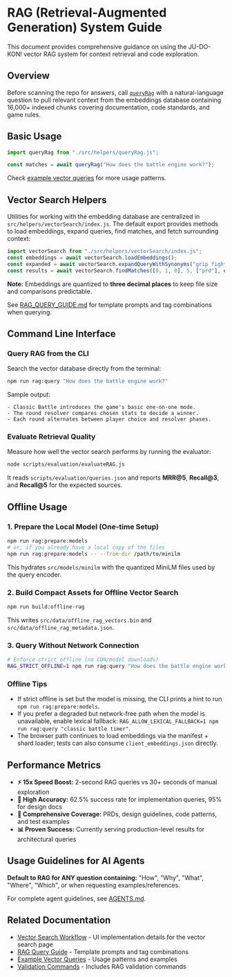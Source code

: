 # RAG (Retrieval-Augmented Generation) System Guide

This document provides comprehensive guidance on using the JU-DO-KON! vector RAG system for context retrieval and code exploration.

## Overview

Before scanning the repo for answers, call [`queryRag`](../src/helpers/queryRag.js) with a natural-language question to pull relevant context from the embeddings database containing 16,000+ indexed chunks covering documentation, code standards, and game rules.

## Basic Usage

```javascript
import queryRag from "./src/helpers/queryRag.js";

const matches = await queryRag("How does the battle engine work?");
```

Check [example vector queries](../design/agentWorkflows/exampleVectorQueries.md) for more usage patterns.

## Vector Search Helpers

Utilities for working with the embedding database are centralized in `src/helpers/vectorSearch/index.js`. The default export provides methods to load embeddings, expand queries, find matches, and fetch surrounding context:

```javascript
import vectorSearch from "./src/helpers/vectorSearch/index.js";
const embeddings = await vectorSearch.loadEmbeddings();
const expanded = await vectorSearch.expandQueryWithSynonyms("grip fighting");
const results = await vectorSearch.findMatches([0, 1, 0], 5, ["prd"], expanded);
```

**Note:** Embeddings are quantized to **three decimal places** to keep file size and comparisons predictable.

See [RAG_QUERY_GUIDE.md](../design/agentWorkflows/RAG_QUERY_GUIDE.md) for template prompts and tag combinations when querying.

## Command Line Interface

### Query RAG from the CLI

Search the vector database directly from the terminal:

```bash
npm run rag:query "How does the battle engine work?"
```

Sample output:
```text
- Classic Battle introduces the game's basic one-on-one mode.
- The round resolver compares chosen stats to decide a winner.
- Each round alternates between player choice and resolver phases.
```

### Evaluate Retrieval Quality

Measure how well the vector search performs by running the evaluator:

```bash
node scripts/evaluation/evaluateRAG.js
```

It reads `scripts/evaluation/queries.json` and reports **MRR@5**, **Recall@3**, and **Recall@5** for the expected sources.

## Offline Usage

### 1. Prepare the Local Model (One-time Setup)

```bash
npm run rag:prepare:models
# or, if you already have a local copy of the files
npm run rag:prepare:models -- --from-dir /path/to/minilm
```

This hydrates `src/models/minilm` with the quantized MiniLM files used by the query encoder.

### 2. Build Compact Assets for Offline Vector Search

```bash
npm run build:offline-rag
```

This writes `src/data/offline_rag_vectors.bin` and `src/data/offline_rag_metadata.json`.

### 3. Query Without Network Connection

```bash
# Enforce strict offline (no CDN/model downloads)
RAG_STRICT_OFFLINE=1 npm run rag:query "How does the battle engine work?"
```

### Offline Tips

- If strict offline is set but the model is missing, the CLI prints a hint to run `npm run rag:prepare:models`.
- If you prefer a degraded but network-free path when the model is unavailable, enable lexical fallback: `RAG_ALLOW_LEXICAL_FALLBACK=1 npm run rag:query "classic battle timer"`.
- The browser path continues to load embeddings via the manifest + shard loader; tests can also consume `client_embeddings.json` directly.

## Performance Metrics

- **⚡ 15x Speed Boost:** 2-second RAG queries vs 30+ seconds of manual exploration
- **🎯 High Accuracy:** 62.5% success rate for implementation queries, 95% for design docs
- **🧠 Comprehensive Coverage:** PRDs, design guidelines, code patterns, and test examples
- **📊 Proven Success:** Currently serving production-level results for architectural queries

## Usage Guidelines for AI Agents

**Default to RAG for ANY question containing:** "How", "Why", "What", "Where", "Which", or when requesting examples/references.

For complete agent guidelines, see [AGENTS.md](../AGENTS.md#rag-retrieval-augmented-generation-policy).

## Related Documentation

- [Vector Search Workflow](./vector-search.md) - UI implementation details for the vector search page
- [RAG Query Guide](../design/agentWorkflows/RAG_QUERY_GUIDE.md) - Template prompts and tag combinations
- [Example Vector Queries](../design/agentWorkflows/exampleVectorQueries.md) - Usage patterns and examples
- [Validation Commands](./validation-commands.md) - Includes RAG validation commands
